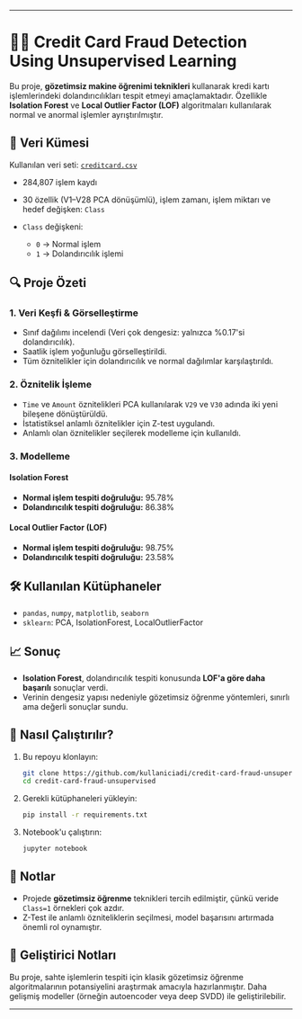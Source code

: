 

---

# 🕵️‍♀️ Credit Card Fraud Detection Using Unsupervised Learning

Bu proje, **gözetimsiz makine öğrenimi teknikleri** kullanarak kredi kartı işlemlerindeki dolandırıcılıkları tespit etmeyi amaçlamaktadır. Özellikle **Isolation Forest** ve **Local Outlier Factor (LOF)** algoritmaları kullanılarak normal ve anormal işlemler ayrıştırılmıştır.

## 📁 Veri Kümesi

Kullanılan veri seti: [`creditcard.csv`](https://www.kaggle.com/datasets/mlg-ulb/creditcardfraud)

* 284,807 işlem kaydı
* 30 özellik (V1–V28 PCA dönüşümlü), işlem zamanı, işlem miktarı ve hedef değişken: `Class`
* `Class` değişkeni:

  * `0` → Normal işlem
  * `1` → Dolandırıcılık işlemi

## 🔍 Proje Özeti

### 1. **Veri Keşfi & Görselleştirme**

* Sınıf dağılımı incelendi (Veri çok dengesiz: yalnızca %0.17'si dolandırıcılık).
* Saatlik işlem yoğunluğu görselleştirildi.
* Tüm öznitelikler için dolandırıcılık ve normal dağılımlar karşılaştırıldı.

### 2. **Öznitelik İşleme**

* `Time` ve `Amount` öznitelikleri PCA kullanılarak `V29` ve `V30` adında iki yeni bileşene dönüştürüldü.
* İstatistiksel anlamlı öznitelikler için Z-test uygulandı.
* Anlamlı olan öznitelikler seçilerek modelleme için kullanıldı.

### 3. **Modelleme**

#### Isolation Forest

* **Normal işlem tespiti doğruluğu:** 95.78%
* **Dolandırıcılık tespiti doğruluğu:** 86.38%

#### Local Outlier Factor (LOF)

* **Normal işlem tespiti doğruluğu:** 98.75%
* **Dolandırıcılık tespiti doğruluğu:** 23.58%

## 🛠 Kullanılan Kütüphaneler

* `pandas`, `numpy`, `matplotlib`, `seaborn`
* `sklearn`: PCA, IsolationForest, LocalOutlierFactor

## 📈 Sonuç

* **Isolation Forest**, dolandırıcılık tespiti konusunda **LOF'a göre daha başarılı** sonuçlar verdi.
* Verinin dengesiz yapısı nedeniyle gözetimsiz öğrenme yöntemleri, sınırlı ama değerli sonuçlar sundu.

## 🚀 Nasıl Çalıştırılır?

1. Bu repoyu klonlayın:

   ```bash
   git clone https://github.com/kullaniciadi/credit-card-fraud-unsupervised.git
   cd credit-card-fraud-unsupervised
   ```

2. Gerekli kütüphaneleri yükleyin:

   ```bash
   pip install -r requirements.txt
   ```

3. Notebook'u çalıştırın:

   ```bash
   jupyter notebook
   ```

## 📌 Notlar

* Projede **gözetimsiz öğrenme** teknikleri tercih edilmiştir, çünkü veride `Class=1` örnekleri çok azdır.
* Z-Test ile anlamlı özniteliklerin seçilmesi, model başarısını artırmada önemli rol oynamıştır.

## 🧠 Geliştirici Notları

Bu proje, sahte işlemlerin tespiti için klasik gözetimsiz öğrenme algoritmalarının potansiyelini araştırmak amacıyla hazırlanmıştır. Daha gelişmiş modeller (örneğin autoencoder veya deep SVDD) ile geliştirilebilir.

---

